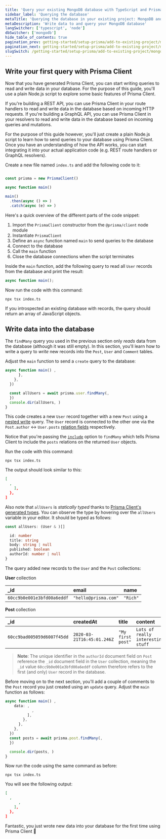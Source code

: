 ```yaml
---
title: 'Query your existing MongoDB database with TypeScript and Prisma ORM'
sidebar_label: 'Querying the database'
metaTitle: 'Querying the database in your existing project: MongoDB and TypeScript'
metaDescription: 'Write data to and query your MongoDB database'
langSwitcher: ['typescript', 'node']
dbSwitcher: ['mongodb']
hide_table_of_contents: true
pagination_prev: getting-started/setup-prisma/add-to-existing-project/mongodb/install-prisma-client-typescript-mongodb
pagination_next: getting-started/setup-prisma/add-to-existing-project/mongodb/next-steps
slugSwitch: /getting-started/setup-prisma/add-to-existing-project/mongodb/querying-the-database-
---
```


## Write your first query with Prisma Client

Now that you have generated Prisma Client, you can start writing queries to read and write data in your database. For the purpose of this guide, you'll use a plain Node.js script to explore some basic features of Prisma Client.

If you're building a REST API, you can use Prisma Client in your route handlers to read and write data in the database based on incoming HTTP requests. If you're building a GraphQL API, you can use Prisma Client in your resolvers to read and write data in the database based on incoming queries and mutations.

For the purpose of this guide however, you'll just create a plain Node.js script to learn how to send queries to your database using Prisma Client. Once you have an understanding of how the API works, you can start integrating it into your actual application code (e.g. REST route handlers or GraphQL resolvers).

Create a new file named `index.ts` and add the following code to it:

```js file=index.ts copy

const prisma = new PrismaClient()

async function main()

main()
  .then(async () => )
  .catch(async (e) => )
```

Here's a quick overview of the different parts of the code snippet:

1. Import the `PrismaClient` constructor from the `@prisma/client` node module
1. Instantiate `PrismaClient`
1. Define an `async` function named `main` to send queries to the database
1. Connect to the database
1. Call the `main` function
1. Close the database connections when the script terminates

Inside the `main` function, add the following query to read all `User` records from the database and print the result:

```ts file=index.ts showLineNumbers
async function main();
```

Now run the code with this command:

```terminal copy
npx tsx index.ts
```

If you introspected an existing database with records, the query should return an array of JavaScript objects.

## Write data into the database

The `findMany` query you used in the previous section only _reads_ data from the database (although it was still empty). In this section, you'll learn how to write a query to _write_ new records into the `Post`, `User` and `Comment` tables.

Adjust the `main` function to send a `create` query to the database:

```ts file=index.ts copy showLineNumbers
async function main() ,
      },
    },
  })

  const allUsers = await prisma.user.findMany(,
  })
  console.dir(allUsers, )
}
```

This code creates a new `User` record together with a new `Post` using a [nested write](/orm/prisma-client/queries/relation-queries#nested-writes) query. The `User` record is connected to the other one via the `Post.author` ↔ `User.posts` [relation fields](/orm/prisma-schema/data-model/relations#relation-fields) respectively.

Notice that you're passing the [`include`](/orm/prisma-client/queries/select-fields#return-nested-objects-by-selecting-relation-fields) option to `findMany` which tells Prisma Client to include the `posts` relations on the returned `User` objects.

Run the code with this command:

```terminal copy
npx tsx index.ts
```

The output should look similar to this:

```json no-lines
[
  ,
    ],
  },
]
```

Also note that `allUsers` is _statically typed_ thanks to [Prisma Client's generated types](/orm/prisma-client/type-safety/operating-against-partial-structures-of-model-types). You can observe the type by hovering over the `allUsers` variable in your editor. It should be typed as follows:

```ts no-lines showLineNumbers
const allUsers: (User & )[]

  id: number
  title: string
  body: string | null
  published: boolean
  authorId: number | null
}
```

The query added new records to the `User` and the `Post` collections:

**User** collection

| **\_id**                   | **email**            | **name** |
| :------------------------- | :------------------- | :------- |
| `60cc9b0e001e3bfd00a6eddf` | `"hello@prisma.com"` | `"Rich"` |

**Post** collection

| **\_id**                   | **createdAt**              | **title**         | **content**                        | **published** | **authorId**               |
| :------------------------- | :------------------------- | :---------------- | :--------------------------------- | :------------ | :------------------------- |
| `60cc9bad005059d6007f45dd` | `2020-03-21T16:45:01.246Z` | `"My first post"` | `Lots of really interesting stuff` | `false`       | `60cc9b0e001e3bfd00a6eddf` |

> **Note**: The unique identifier in the `authorId` document field on `Post` reference the `_id` document field in the `User` collection, meaning the `_id` value `60cc9b0e001e3bfd00a6eddf` column therefore refers to the first (and only) `User` record in the database.

Before moving on to the next section, you'll add a couple of comments to the `Post` record you just created using an `update` query. Adjust the `main` function as follows:

```ts file=index.ts copy showLineNumbers
async function main() ,
    data: ,
            ,
          ],
        },
      },
    },
  })
  const posts = await prisma.post.findMany(,
  })

  console.dir(posts, )
}
```

Now run the code using the same command as before:

```terminal copy
npx tsx index.ts
```

You will see the following output:

```json no-lines
[
  ,
      ,
    ],
  },
]
```

Fantastic, you just wrote new data into your database for the first time using Prisma Client 🚀
